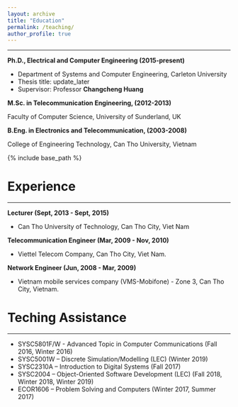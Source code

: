 ```yaml
---
layout: archive
title: "Education"
permalink: /teaching/
author_profile: true
---
```

_____________
**Ph.D., Electrical and Computer Engineering (2015-present)**
* Department of Systems and Computer Engineering, Carleton University
* Thesis title: update_later
* Supervisor: Professor **Changcheng Huang**

**M.Sc. in Telecommunication Engineering, (2012-2013)**

Faculty of Computer Science, University of Sunderland, UK

**B.Eng. in Electronics and Telecommunication, (2003-2008)**

College of Engineering Technology, Can Tho University, Vietnam


{% include base_path %}

Experience
====
_______________________
**Lecturer 	(Sept, 2013 - Sept, 2015)**
* Can Tho University of Technology, Can Tho City, Viet Nam

**Telecommunication Engineer 	(Mar, 2009 - Nov, 2010)**
* Viettel Telecom Company, Can Tho City, Viet Nam.	    

**Network Engineer (Jun, 2008 - Mar, 2009)**
* Vietnam mobile services company (VMS-Mobifone) - Zone 3, Can Tho City, Vietnam.

Teching Assistance
===========
________________
* SYSC5801F/W - Advanced Topic in Computer Communications (Fall 2016, Winter 2016)
* SYSC5001W – Discrete Simulation/Modelling (LEC) (Winter 2019)
* SYSC2310A – Introduction to Digital Systems (Fall 2017)
* SYSC2004 – Object-Oriented Software Development (LEC) (Fall 2018, Winter 2018, Winter 2019)
* ECOR1606 – Problem Solving and Computers (Winter 2017, Summer 2017)	
